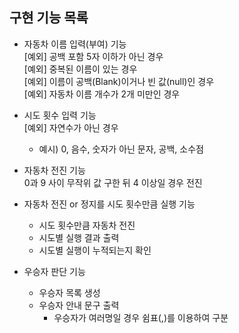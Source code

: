 ## 구현 기능 목록
- 자동차 이름 입력(부여) 기능  
  [예외] 공백 포함 5자 이하가 아닌 경우  
  [예외] 중복된 이름이 있는 경우  
  [예외] 이름이 공백(Blank)이거나 빈 값(null)인 경우  
  [예외] 자동차 이름 개수가 2개 미만인 경우


- 시도 횟수 입력 기능  
  [예외] 자연수가 아닌 경우
    - 예시) 0, 음수, 숫자가 아닌 문자, 공백, 소수점


- 자동차 전진 기능  
  0과 9 사이 무작위 값 구한 뒤 4 이상일 경우 전진


- 자동차 전진 or 정지를 시도 횟수만큼 실행 기능
    - 시도 횟수만큼 자동차 전진
    - 시도별 실행 결과 출력
    - 시도별 실행이 누적되는지 확인


- 우승자 판단 기능
    - 우승자 목록 생성
    - 우승자 안내 문구 출력
        - 우승자가 여러명일 경우 쉼표(,)를 이용하여 구분